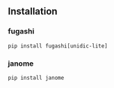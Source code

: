 ## Installation

### fugashi
```
pip install fugashi[unidic-lite]
```

### janome
```
pip install janome
```
